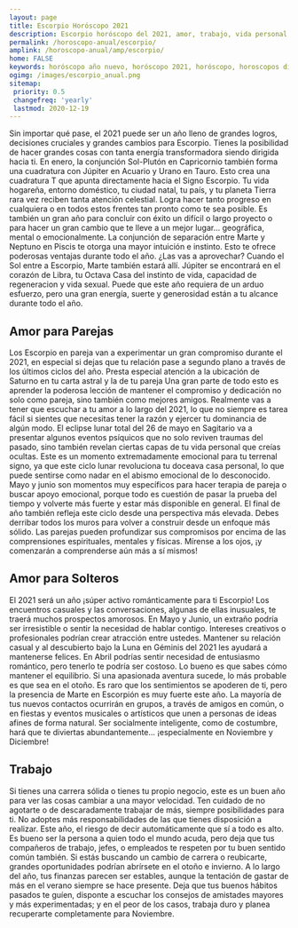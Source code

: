 ```yaml
---
layout: page
title: Escorpio Horóscopo 2021 
description: Escorpio horóscopo del 2021, amor, trabajo, vida personal. Todas las predicciones para Escorpio 2021 gratis. Disfruta este año nuevo.
permalink: /horoscopo-anual/escorpio/
amplink: /horoscopo-anual/amp/escorpio/
home: FALSE
keywords: horóscopo año nuevo, horóscopo 2021, horóscopo, horoscopos diarios gratis del dia de hoy, horóscopo diario gratis,horóscopo ano nuevo 2021, horóscopo esperanza gracia, horoscopo Escorpio 2021, horoscop, horóscopos gratis, horoscopo Escorpio, horoscopo Escorpio 2021 gratis, Tarot, Astrologia, Zodíaco, Escorpio, horoscopo gratis,tarot en femenino,videncia gratuita,horoscopos gratuitos,horóscopos, astrologia,videncia gratis
ogimg: /images/escorpio_anual.png
sitemap:
 priority: 0.5
 changefreq: 'yearly'
 lastmod: 2020-12-19
---
```





Sin importar qué pase, el 2021 puede ser un año lleno de grandes logros, decisiones cruciales y grandes cambios para Escorpio. Tienes la posibilidad de hacer grandes cosas con tanta energía transformadora siendo dirigida hacia ti.
En enero, la conjunción Sol-Plutón en Capricornio también forma una cuadratura con Júpiter en Acuario y Urano en Tauro. Esto crea una cuadratura T que apunta directamente hacia el Signo Escorpio. Tu vida hogareña, entorno doméstico, tu ciudad natal, tu país, y tu planeta Tierra rara vez reciben tanta atención celestial. Logra hacer tanto progreso en cualquiera o en todos estos frentes tan pronto como te sea posible.
Es también un gran año para concluir con éxito un difícil o largo proyecto o para hacer un gran cambio que te lleve a un mejor lugar... geográfica, mental o emocionalmente.
La conjunción de separación entre Marte y Neptuno en Piscis te otorga una mayor intuición e instinto. Esto te ofrece poderosas ventajas durante todo el año. ¿Las vas a aprovechar?
Cuando el Sol entre a Escorpio, Marte también estará allí. Júpiter se encontrará en el corazón de Libra, tu Octava Casa del instinto de vida, capacidad de regeneracion y vida sexual. Puede que este año requiera de un arduo esfuerzo, pero una gran energía, suerte y generosidad están a tu alcance durante todo el año.

## Amor para Parejas

Los Escorpio en pareja van a experimentar un gran compromiso durante el 2021, en especial si dejas que tu relación pase a segundo plano a través de los últimos ciclos del año. Presta especial atención a la ubicación de Saturno en tu carta astral y la de tu pareja
Una gran parte de todo esto es aprender la poderosa lección de mantener el compromiso y dedicación no solo como pareja, sino también como mejores amigos. Realmente vas a tener que escuchar a tu amor a lo largo del 2021, lo que no siempre es tarea fácil si sientes que necesitas tener la razón y ejercer tu dominancia de algún modo.
El eclipse lunar total del 26 de mayo en Sagitario va a presentar algunos eventos psíquicos que no solo reviven traumas del pasado, sino también revelan ciertas capas de tu vida personal que creías ocultas. Este es un momento extremadamente emocional para tu terrenal signo, ya que este ciclo lunar revoluciona tu doceava casa personal, lo que puede sentirse como nadar en el abismo emocional de lo desconocido.
Mayo y junio son momentos muy específicos para hacer terapia de pareja o buscar apoyo emocional, porque todo es cuestión de pasar la prueba del tiempo y volverte más fuerte y estar más disponible en general.
El final de año también refleja este ciclo desde una perspectiva más elevada. Debes derribar todos los muros para volver a construir desde un enfoque más sólido. Las parejas pueden profundizar sus compromisos por encima de las comprensiones espirituales, mentales y físicas. Mírense a los ojos, ¡y comenzarán a comprenderse aún más a sí mismos!

## Amor para Solteros

El 2021 será un año ¡súper activo románticamente para ti Escorpio! Los encuentros casuales y las conversaciones, algunas de ellas inusuales, te traerá muchos prospectos amorosos. 
En Mayo y Junio, un extraño podría ser irresistible o sentir la necesidad de hablar contigo. Intereses creativos o profesionales podrían crear atracción entre ustedes. Mantener su relación casual y al descubierto bajo la Luna en Géminis del 2021 les ayudará a mantenerse felices.
En Abril podrías sentir necesidad de entusiasmo romántico, pero tenerlo te podría ser costoso. Lo bueno es que sabes cómo mantener el equilibrio. Si una apasionada aventura sucede, lo más probable es que sea en el otoño. Es raro que los sentimientos se apoderen de ti, pero la presencia de Marte en Escorpión es muy fuerte este año.
La mayoría de tus nuevos contactos ocurrirán en grupos, a través de amigos en común, o en fiestas y eventos musicales o artísticos que unen a personas de ideas afines de forma natural. Ser socialmente inteligente, como de costumbre, hará que te diviertas abundantemente... ¡especialmente en Noviembre y Diciembre!

## Trabajo

Si tienes una carrera sólida o tienes tu propio negocio, este es un buen año para ver las cosas cambiar a una mayor velocidad. Ten cuidado de no agotarte o de descaradamente trabajar de más, siempre posibilidades para ti.
No adoptes más responsabilidades de las que tienes disposición a realizar. Este año, el riesgo de decir automáticamente que sí a todo es alto. Es bueno ser la persona a quien todo el mundo acuda, pero deja que tus compañeros de trabajo, jefes, o empleados te respeten por tu buen sentido común también.
Si estás buscando un cambio de carrera o reubicarte, grandes oportunidades podrían abrírsete en el otoño e invierno. 
A lo largo del año, tus finanzas parecen ser estables, aunque la tentación de gastar de más en el verano siempre se hace presente.
Deja que tus buenos hábitos pasados te guíen, disponte a escuchar los consejos de amistades mayores y más experimentadas; y en el peor de los casos, trabaja duro y planea recuperarte completamente para Noviembre.
